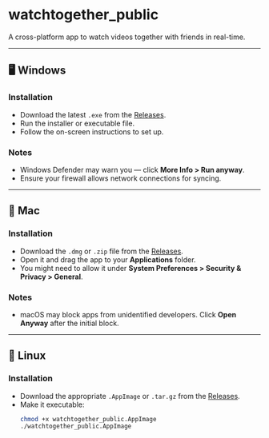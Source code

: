# watchtogether_public

A cross-platform app to watch videos together with friends in real-time.

---

## 🖥 Windows

### Installation
- Download the latest `.exe` from the [Releases](https://github.com/branchbit/watchtogether_public/releases).
- Run the installer or executable file.
- Follow the on-screen instructions to set up.

### Notes
- Windows Defender may warn you — click **More Info > Run anyway**.
- Ensure your firewall allows network connections for syncing.

---

## 🍎 Mac

### Installation
- Download the `.dmg` or `.zip` file from the [Releases](https://github.com/branchbit/watchtogether_public/releases).
- Open it and drag the app to your **Applications** folder.
- You might need to allow it under **System Preferences > Security & Privacy > General**.

### Notes
- macOS may block apps from unidentified developers. Click **Open Anyway** after the initial block.

---

## 🐧 Linux

### Installation
- Download the appropriate `.AppImage` or `.tar.gz` from the [Releases](https://github.com/branchbit/watchtogether_public/releases).
- Make it executable:
  ```bash
  chmod +x watchtogether_public.AppImage
  ./watchtogether_public.AppImage
